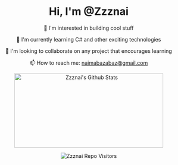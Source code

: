 <h1 align="center"> Hi, I'm @Zzznai </h1> <p align="center"> 👀 I'm interested in building cool stuff </p> <p align="center"> 🌱 I'm currently learning C# and other exciting technologies </p> <p align="center"> 💞️ I'm looking to collaborate on any project that encourages learning </p> <p align="center"> 📫 How to reach me: <a href="mailto:naimabazabaz@gmail.com">naimabazabaz@gmail.com</a></p> <p align="center"> <a href="https://github.com/Zzznai?tab=repositories&sort=stargazers"> <img alt="Zzznai's Github Stats" src="https://github-readme-stats.vercel.app/api?username=Zzznai&show_icons=true&theme=merko&bg_color=ffffff&title_color=008000&icon_color=008000&text_color=333333" height="200px" width="400px" /> </a> </p> <p align="center"> <img src="https://visitor-badge.laobi.icu/badge?page_id=Zzznai" alt="Zzznai Repo Visitors"> </p>
<!

<!---
Zzznai/Zzznai is a ✨ special ✨ repository because its `README.md` (this file) appears on your GitHub profile.
You can click the Preview link to take a look at your changes.
--->
